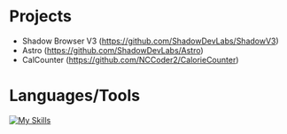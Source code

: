 # Projects
* Shadow Browser V3 (https://github.com/ShadowDevLabs/ShadowV3)
* Astro (https://github.com/ShadowDevLabs/Astro)
* CalCounter (https://github.com/NCCoder2/CalorieCounter)
  

# Languages/Tools
[![My Skills](https://skillicons.dev/icons?i=html,css,js,python,nodejs,replit,vscode)](https://skillicons.dev)


